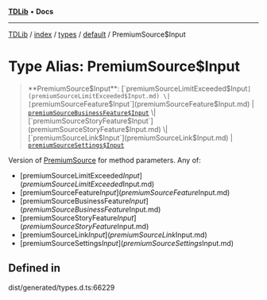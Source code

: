 [**TDLib**](../../../../../../README.md) • **Docs**

***

[TDLib](../../../../../../modules.md) / [index](../../../../../README.md) / [types](../../../README.md) / [default](../README.md) / PremiumSource$Input

# Type Alias: PremiumSource$Input

> **PremiumSource$Input**: [`premiumSourceLimitExceeded$Input`](premiumSourceLimitExceeded$Input.md) \| [`premiumSourceFeature$Input`](premiumSourceFeature$Input.md) \| [`premiumSourceBusinessFeature$Input`](premiumSourceBusinessFeature$Input.md) \| [`premiumSourceStoryFeature$Input`](premiumSourceStoryFeature$Input.md) \| [`premiumSourceLink$Input`](premiumSourceLink$Input.md) \| [`premiumSourceSettings$Input`](premiumSourceSettings$Input.md)

Version of [PremiumSource](PremiumSource.md) for method parameters.
Any of:
- [premiumSourceLimitExceeded$Input](premiumSourceLimitExceeded$Input.md)
- [premiumSourceFeature$Input](premiumSourceFeature$Input.md)
- [premiumSourceBusinessFeature$Input](premiumSourceBusinessFeature$Input.md)
- [premiumSourceStoryFeature$Input](premiumSourceStoryFeature$Input.md)
- [premiumSourceLink$Input](premiumSourceLink$Input.md)
- [premiumSourceSettings$Input](premiumSourceSettings$Input.md)

## Defined in

dist/generated/types.d.ts:66229

